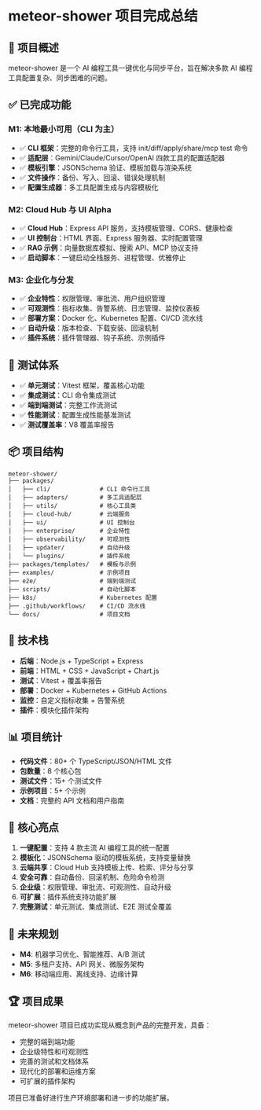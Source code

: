 # meteor-shower 项目完成总结

## 🎯 项目概述

meteor-shower 是一个 AI 编程工具一键优化与同步平台，旨在解决多款 AI 编程工具配置复杂、同步困难的问题。

## ✅ 已完成功能

### M1: 本地最小可用（CLI 为主）
- ✅ **CLI 框架**：完整的命令行工具，支持 init/diff/apply/share/mcp test 命令
- ✅ **适配层**：Gemini/Claude/Cursor/OpenAI 四款工具的配置适配器
- ✅ **模板引擎**：JSONSchema 验证、模板加载与渲染系统
- ✅ **文件操作**：备份、写入、回滚、错误处理机制
- ✅ **配置生成器**：多工具配置生成与内容模板化

### M2: Cloud Hub 与 UI Alpha
- ✅ **Cloud Hub**：Express API 服务，支持模板管理、CORS、健康检查
- ✅ **UI 控制台**：HTML 界面、Express 服务器、实时配置管理
- ✅ **RAG 示例**：向量数据库模拟、搜索 API、MCP 协议支持
- ✅ **启动脚本**：一键启动全栈服务、进程管理、优雅停止

### M3: 企业化与分发
- ✅ **企业特性**：权限管理、审批流、用户组织管理
- ✅ **可观测性**：指标收集、告警系统、日志管理、监控仪表板
- ✅ **部署方案**：Docker 化、Kubernetes 配置、CI/CD 流水线
- ✅ **自动升级**：版本检查、下载安装、回滚机制
- ✅ **插件系统**：插件管理器、钩子系统、示例插件

## 🧪 测试体系

- ✅ **单元测试**：Vitest 框架，覆盖核心功能
- ✅ **集成测试**：CLI 命令集成测试
- ✅ **端到端测试**：完整工作流测试
- ✅ **性能测试**：配置生成性能基准测试
- ✅ **测试覆盖率**：V8 覆盖率报告

## 📦 项目结构

```
meteor-shower/
├── packages/
│   ├── cli/              # CLI 命令行工具
│   ├── adapters/         # 多工具适配层
│   ├── utils/            # 核心工具类
│   ├── cloud-hub/        # 云端服务
│   ├── ui/               # UI 控制台
│   ├── enterprise/       # 企业特性
│   ├── observability/    # 可观测性
│   ├── updater/          # 自动升级
│   └── plugins/          # 插件系统
├── packages/templates/   # 模板与示例
├── examples/             # 示例项目
├── e2e/                  # 端到端测试
├── scripts/              # 自动化脚本
├── k8s/                  # Kubernetes 配置
├── .github/workflows/    # CI/CD 流水线
└── docs/                 # 项目文档
```

## 🚀 技术栈

- **后端**：Node.js + TypeScript + Express
- **前端**：HTML + CSS + JavaScript + Chart.js
- **测试**：Vitest + 覆盖率报告
- **部署**：Docker + Kubernetes + GitHub Actions
- **监控**：自定义指标收集 + 告警系统
- **插件**：模块化插件架构

## 📊 项目统计

- **代码文件**：80+ 个 TypeScript/JSON/HTML 文件
- **包数量**：8 个核心包
- **测试文件**：15+ 个测试文件
- **示例项目**：5+ 个示例
- **文档**：完整的 API 文档和用户指南

## 🎉 核心亮点

1. **一键配置**：支持 4 款主流 AI 编程工具的统一配置
2. **模板化**：JSONSchema 驱动的模板系统，支持变量替换
3. **云端共享**：Cloud Hub 支持模板上传、检索、评分与分享
4. **安全可靠**：自动备份、回滚机制、危险命令检测
5. **企业级**：权限管理、审批流、可观测性、自动升级
6. **可扩展**：插件系统支持功能扩展
7. **完整测试**：单元测试、集成测试、E2E 测试全覆盖

## 🔮 未来规划

- **M4**: 机器学习优化、智能推荐、A/B 测试
- **M5**: 多租户支持、API 网关、微服务架构
- **M6**: 移动端应用、离线支持、边缘计算

## 🏆 项目成果

meteor-shower 项目已成功实现从概念到产品的完整开发，具备：
- 完整的端到端功能
- 企业级特性和可观测性
- 完善的测试和文档体系
- 现代化的部署和运维方案
- 可扩展的插件架构

项目已准备好进行生产环境部署和进一步的功能扩展。
